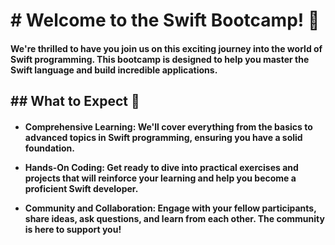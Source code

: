 <h1> # Welcome to the Swift Bootcamp! 🚀 </h1>

<h4>
 We're thrilled to have you join us on this exciting journey into the world of Swift programming. This bootcamp is designed to help you master the Swift language and build incredible applications.
</h4>

<h2>
  ## What to Expect 🤔
</h2>

<h4>

- **Comprehensive Learning:** We'll cover everything from the basics to advanced topics in Swift programming, ensuring you have a solid foundation.

- **Hands-On Coding:** Get ready to dive into practical exercises and projects that will reinforce your learning and help you become a proficient Swift developer.

- **Community and Collaboration:** Engage with your fellow participants, share ideas, ask questions, and learn from each other. The community is here to support you!
</h4>
